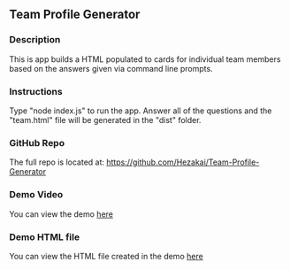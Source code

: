 ## Team Profile Generator


### Description
This is app builds a HTML populated to cards for individual team members based on the answers given via command line prompts.

### Instructions
Type "node index.js" to run the app.  Answer all of the questions and the "team.html" file will be generated in the "dist" folder.


### GitHub Repo
The full repo is located at: https://github.com/Hezakai/Team-Profile-Generator

### Demo Video
You can view the demo [here](https://drive.google.com/file/d/12iyU4yoz-Um6eXlHYZYTRxfgXflp6JZC/view)

### Demo HTML file
You can view the HTML file created in the demo [here](./dist/team.html)
